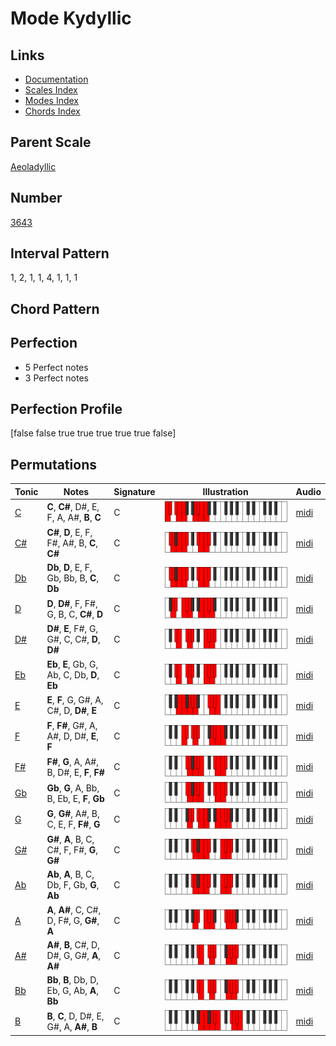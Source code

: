 # Mode Kydyllic

## Links

- [Documentation](index.md)
- [Scales Index](Scales.md)
- [Modes Index](Modes.md)
- [Chords Index](Chords.md)

## Parent Scale

[Aeoladyllic](ScaleAeoladyllic.md)

## Number

[3643](https://ianring.com/musictheory/scales/3643)

## Interval Pattern

1, 2, 1, 1, 4, 1, 1, 1

## Chord Pattern



## Perfection

- 5 Perfect notes
- 3 Perfect notes

## Perfection Profile

[false false true true true true true false]

## Permutations

| Tonic | Notes | Signature | Illustration | Audio |
|-------|-------|-----------|--------------|-------|
| [C](ModeCNaturalKydyllic.md) | **C**, **C#**, D#, E, F, A, A#, **B**, **C** | C | ![CNaturalKydyllic](ModeCNaturalKydyllic.png) | [midi](https://github.com/edipermadi/music/blob/main/docs/ModeCNaturalKydyllic.mid?raw=true) |
| [C#](ModeCSharpKydyllic.md) | **C#**, **D**, E, F, F#, A#, B, **C**, **C#** | C | ![CSharpKydyllic](ModeCSharpKydyllic.png) | [midi](https://github.com/edipermadi/music/blob/main/docs/ModeCSharpKydyllic.mid?raw=true) |
| [Db](ModeDFlatKydyllic.md) | **Db**, **D**, E, F, Gb, Bb, B, **C**, **Db** | C | ![DFlatKydyllic](ModeDFlatKydyllic.png) | [midi](https://github.com/edipermadi/music/blob/main/docs/ModeDFlatKydyllic.mid?raw=true) |
| [D](ModeDNaturalKydyllic.md) | **D**, **D#**, F, F#, G, B, C, **C#**, **D** | C | ![DNaturalKydyllic](ModeDNaturalKydyllic.png) | [midi](https://github.com/edipermadi/music/blob/main/docs/ModeDNaturalKydyllic.mid?raw=true) |
| [D#](ModeDSharpKydyllic.md) | **D#**, **E**, F#, G, G#, C, C#, **D**, **D#** | C | ![DSharpKydyllic](ModeDSharpKydyllic.png) | [midi](https://github.com/edipermadi/music/blob/main/docs/ModeDSharpKydyllic.mid?raw=true) |
| [Eb](ModeEFlatKydyllic.md) | **Eb**, **E**, Gb, G, Ab, C, Db, **D**, **Eb** | C | ![EFlatKydyllic](ModeEFlatKydyllic.png) | [midi](https://github.com/edipermadi/music/blob/main/docs/ModeEFlatKydyllic.mid?raw=true) |
| [E](ModeENaturalKydyllic.md) | **E**, **F**, G, G#, A, C#, D, **D#**, **E** | C | ![ENaturalKydyllic](ModeENaturalKydyllic.png) | [midi](https://github.com/edipermadi/music/blob/main/docs/ModeENaturalKydyllic.mid?raw=true) |
| [F](ModeFNaturalKydyllic.md) | **F**, **F#**, G#, A, A#, D, D#, **E**, **F** | C | ![FNaturalKydyllic](ModeFNaturalKydyllic.png) | [midi](https://github.com/edipermadi/music/blob/main/docs/ModeFNaturalKydyllic.mid?raw=true) |
| [F#](ModeFSharpKydyllic.md) | **F#**, **G**, A, A#, B, D#, E, **F**, **F#** | C | ![FSharpKydyllic](ModeFSharpKydyllic.png) | [midi](https://github.com/edipermadi/music/blob/main/docs/ModeFSharpKydyllic.mid?raw=true) |
| [Gb](ModeGFlatKydyllic.md) | **Gb**, **G**, A, Bb, B, Eb, E, **F**, **Gb** | C | ![GFlatKydyllic](ModeGFlatKydyllic.png) | [midi](https://github.com/edipermadi/music/blob/main/docs/ModeGFlatKydyllic.mid?raw=true) |
| [G](ModeGNaturalKydyllic.md) | **G**, **G#**, A#, B, C, E, F, **F#**, **G** | C | ![GNaturalKydyllic](ModeGNaturalKydyllic.png) | [midi](https://github.com/edipermadi/music/blob/main/docs/ModeGNaturalKydyllic.mid?raw=true) |
| [G#](ModeGSharpKydyllic.md) | **G#**, **A**, B, C, C#, F, F#, **G**, **G#** | C | ![GSharpKydyllic](ModeGSharpKydyllic.png) | [midi](https://github.com/edipermadi/music/blob/main/docs/ModeGSharpKydyllic.mid?raw=true) |
| [Ab](ModeAFlatKydyllic.md) | **Ab**, **A**, B, C, Db, F, Gb, **G**, **Ab** | C | ![AFlatKydyllic](ModeAFlatKydyllic.png) | [midi](https://github.com/edipermadi/music/blob/main/docs/ModeAFlatKydyllic.mid?raw=true) |
| [A](ModeANaturalKydyllic.md) | **A**, **A#**, C, C#, D, F#, G, **G#**, **A** | C | ![ANaturalKydyllic](ModeANaturalKydyllic.png) | [midi](https://github.com/edipermadi/music/blob/main/docs/ModeANaturalKydyllic.mid?raw=true) |
| [A#](ModeASharpKydyllic.md) | **A#**, **B**, C#, D, D#, G, G#, **A**, **A#** | C | ![ASharpKydyllic](ModeASharpKydyllic.png) | [midi](https://github.com/edipermadi/music/blob/main/docs/ModeASharpKydyllic.mid?raw=true) |
| [Bb](ModeBFlatKydyllic.md) | **Bb**, **B**, Db, D, Eb, G, Ab, **A**, **Bb** | C | ![BFlatKydyllic](ModeBFlatKydyllic.png) | [midi](https://github.com/edipermadi/music/blob/main/docs/ModeBFlatKydyllic.mid?raw=true) |
| [B](ModeBNaturalKydyllic.md) | **B**, **C**, D, D#, E, G#, A, **A#**, **B** | C | ![BNaturalKydyllic](ModeBNaturalKydyllic.png) | [midi](https://github.com/edipermadi/music/blob/main/docs/ModeBNaturalKydyllic.mid?raw=true) |
